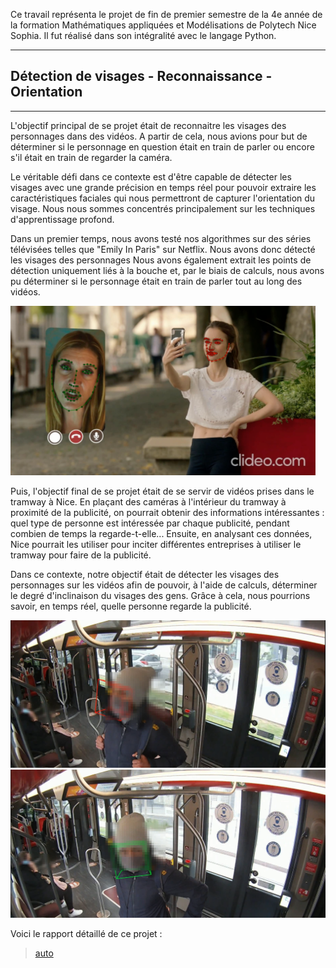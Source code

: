 Ce travail représenta le projet de fin de premier semestre de la 4e année de la formation Mathématiques appliquées et Modélisations de Polytech Nice Sophia. Il fut réalisé dans son intégralité avec le langage Python.
***
## Détection de visages - Reconnaissance - Orientation 
***
L'objectif principal de se projet était de reconnaitre les visages des personnages dans des vidéos. A partir de cela, nous avions pour but de déterminer si le personnage en question était en train de parler ou encore s'il était en train de regarder la caméra.

Le véritable défi dans ce contexte est d'être capable de détecter les visages avec une grande précision en temps réel pour pouvoir extraire les caractéristiques faciales qui nous permettront de capturer l'orientation du visage. 
Nous nous sommes concentrés principalement sur les techniques d'apprentissage profond.

Dans un premier temps, nous avons testé nos algorithmes sur des séries télévisées telles que "Emily In Paris" sur Netflix. Nous avons donc détecté les visages des personnages Nous avons également extrait les points de détection uniquement liés à la bouche et, par le biais de calculs, nous avons pu déterminer si le personnage était en train de parler tout au long des vidéos.

![alt tex](https://github.com/JessicaGourdon/Face-Recognition/blob/main/Capture%20d%E2%80%99%C3%A9cran%20(215).png)

Puis, l'objectif final de se projet était de se servir de vidéos prises dans le tramway à Nice. En plaçant des caméras à l'intérieur du tramway à proximité de la publicité, on pourrait obtenir des informations intéressantes : quel type de personne est intéressée par chaque publicité, pendant combien de temps la regarde-t-elle... Ensuite, en analysant ces données, Nice pourrait les utiliser pour inciter différentes entreprises à utiliser le tramway pour faire de la publicité. 

Dans ce contexte, notre objectif était de détecter les visages des personnages sur les vidéos afin de pouvoir, à l'aide de calculs, déterminer le degré d'inclinaison du visages des gens. Grâce à cela, nous pourrions savoir, en temps réel, quelle personne regarde la publicité.

![alt texte](https://github.com/JessicaGourdon/Face-Recognition/blob/main/Capture%20d%E2%80%99%C3%A9cran%20(145).png)
![alt text](https://github.com/JessicaGourdon/Face-Recognition/blob/main/Capture%20d%E2%80%99%C3%A9cran%20(144).png)

Voici le rapport détaillé de ce projet :
>[auto](https://github.com/JessicaGourdon/Face-Recognition/blob/main/ProjectS7%20Report.pdf)
